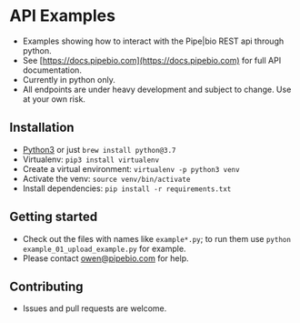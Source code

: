 # API Examples

- Examples showing how to interact with the Pipe|bio REST api through python.
- See [https://docs.pipebio.com](https://docs.pipebio.com) for full API documentation.
- Currently in python only.
- All endpoints are under heavy development and subject to change. Use at your own risk.

## Installation
- [Python3](https://wsvincent.com/install-python3-mac/) or just `brew install python@3.7`
- Virtualenv: `pip3 install virtualenv`
- Create a virtual environment: `virtualenv -p python3 venv`
- Activate the venv: `source venv/bin/activate`
- Install dependencies: `pip install -r requirements.txt`

## Getting started
- Check out the files with names like `example*.py`; to run them use `python example_01_upload_example.py` for example.
- Please contact owen@pipebio.com for help.

## Contributing
- Issues and pull requests are welcome.